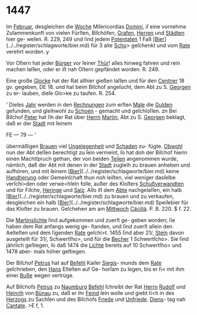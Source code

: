 # 1447

Im [Februar](../../register/worte/februar.md), desgleichen die [Woche](../../register/worte/woche.md)  Miſericordias
[Domini](../../register/worte/domini.md), iſ eine vornehme Zuſammenkunft von vielen
Fürſten, Biſchöfen, [Grafen](../../register/worte/grafen.md), [Herren](../../register/worte/herren.md) und [Städten](../../register/worte/städten.md) hier ge-
weſen. R. 229, 249 und ſind jedem [Potentaten](../../register/worte/potentaten.md) 1 Faß
[[Bier](../../register/worte/bier.md)](../../register/schlagworte/bier.md) für 3 alte [Scho](../../register/worte/scho.md)> geſchenkt und vom [Rate](../../register/worte/rate.md) verehrt
worden. y

Vor Oſtern hat jeder [Bürger](../../register/worte/bürger.md) vor ſeiner [Thür](../../register/worte/thür.md)! alles
hinweg fahren und rein machen laſſen, oder er iſt nah
Oſtern gepfändet worden. R. 249.

Eine große [Glocke](../../register/worte/glocke.md) hat der Rat allhier gießen laſſen
und für den [Centner](../../register/worte/centner.md) 18 gv. gegeben, DE 18. und hat
beim Biſchof angeſucht, dem Abt zu S. [Georgen](../../register/worte/georgen.md) zu er-
lauben, dieſe Glo>ke zu taufen. R. 254.

‘ Dieſes [Jahr](../../register/worte/jahr.md) werden in den [Rechnungen](../../register/worte/rechnungen.md) zum erſten
[Male](../../register/worte/male.md) die [Gulden](../../register/worte/gulden.md) gefunden, und gleihwohl zu [Schoen](../../register/orte/schoen.md) -
gemacht und geſchloſſen.
zn Bei Biſchof [Peter](../../register/worte/peter.md) hat ſih der Rat über [Herrn](../../register/worte/herrn.md) [Martin](../../register/worte/martin.md),
Abt zu S. [Georgen](../../register/worte/georgen.md) beklagt, daß er der [Stadt](../../register/worte/stadt.md) mit ſeinem


FE
— 79 — '

übermäßigen [Brauen](../../register/worte/brauen.md) viel [Ungelegenheit](../../register/worte/ungelegenheit.md) und [Schaden](../../register/worte/schaden.md) zu-
fügte. [Obwohl](../../register/worte/obwohl.md) nun der Abt deſſen berechtigt zu ſein
vermeint, ſo hat doh der Biſchof hierin einen Machtſpruch
gethan, der von beiden [Teilen](../../register/worte/teilen.md) angenommen wurde, nämlich,
daß der Abt mit denen in der [Stadt](../../register/worte/stadt.md) zugleih zu brauen
anheben und aufhören, und mit ſeinem [[Bier](../../register/worte/bier.md)](../../register/schlagworte/bier.md) keine
[Handtierung](../../register/worte/handtierung.md) oder Gemeinſchaft thun noh leiſten, viel
weniger dasſelbe verſchi>den oder verwe<hſeln folle, außer
des Kloſters [Schußverwandten](../../register/worte/schußverwandten.md) und für Fiſche, [Heringe](../../register/worte/heringe.md)
und [Salz](../../register/worte/salz.md). Alſo iſt dem [Abte](../../register/worte/abte.md) nachgelaſſen, ein halb [[Bier](../../register/worte/bier.md)](../../register/schlagworte/bier.md)
zu brauen und zu verkaufen, desgleichen ein halb [[Bier](../../register/worte/bier.md)](../../register/schlagworte/bier.md)
Speiſebier für das Kloſter zu brauen. Geſchehen am
am [Mittwoch](../../register/worte/mittwoch.md) [Cäciliä](../../register/worte/cäciliä.md). P. B. 220. $ f. 22.

Die [Martinslichte](../../register/worte/martinslichte.md) ſind aufgekommen und zuerſt ge-
geben worden; ſie haben dem Rat anfangs wenig ge-
ſtanden, und ſind zuerſt allein den Aelteſten und dem
ſigenden [Rate](../../register/worte/rate.md) geſchi>t. 1455 ſind aber 21/, [Stein](../../register/worte/stein.md) davon
ausgeteilt für 31/, Schwertſho>, und für die [Becher](../../register/worte/becher.md)
1 Schwertſcho>. Sie ſind jährlich geſtiegen, ſo daß 1474
die [Lichte](../../register/worte/lichte.md) bereits auf 10 Schwertſho> und 1478 aber-
mals höher geſtiegen.

Der Biſchof [Petrus](../../register/worte/petrus.md) hat auf [Befehl](../../register/worte/befehl.md) Kaiſer [Siegis](../../register/worte/siegis.md)-
munds dem [Rate](../../register/worte/rate.md) geſchrieben, den [Hans](../../register/worte/hans.md) Elteſten auf Ge-
horſam zu legen, bis er ſi< mit ihm einer [Buße](../../register/worte/buße.md) wegen
vertrüge.

Auf Biſchofs [Petrus](../../register/worte/petrus.md) zu [Naumburg](../../register/orte/naumburg.md) [Befehl](../../register/worte/befehl.md) ſchreibt
der Rat [Herrn](../../register/worte/herrn.md) [Rudolf](../../register/worte/rudolf.md) und [Heinrih](../../register/worte/heinrih.md) von [Bünau](../../register/orte/bünau.md) zu, daß
er ihr [Feind](../../register/worte/feind.md) ſein wolle und giebt ſi<h in des [Herzogs](../../register/worte/herzogs.md)
zu Sachſen und des Biſchofs [Friede](../../register/worte/friede.md) und [Unfriede](../../register/worte/unfriede.md). [Diens](../../register/worte/diens.md)-
tag nah [Cantate](../../register/worte/cantate.md). >E f, 1.
